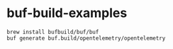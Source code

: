 # buf-build-examples

```
brew install bufbuild/buf/buf
buf generate buf.build/opentelemetry/opentelemetry
```
